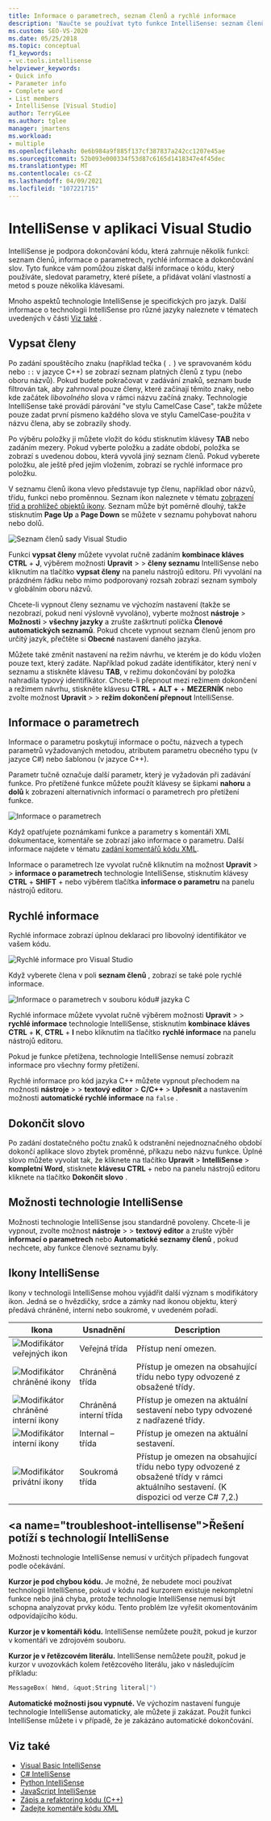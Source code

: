 ```yaml
---
title: Informace o parametrech, seznam členů a rychlé informace
description: 'Naučte se používat tyto funkce IntelliSense: seznam členů, informace o parametrech, rychlé informace a dokončování slov.'
ms.custom: SEO-VS-2020
ms.date: 05/25/2018
ms.topic: conceptual
f1_keywords:
- vc.tools.intellisense
helpviewer_keywords:
- Quick info
- Parameter info
- Complete word
- List members
- IntelliSense [Visual Studio]
author: TerryGLee
ms.author: tglee
manager: jmartens
ms.workload:
- multiple
ms.openlocfilehash: 0e6b984a9f885f137cf387837a242cc1207e45ae
ms.sourcegitcommit: 52b093e000334f53d87c6165d1418347e4f45dec
ms.translationtype: MT
ms.contentlocale: cs-CZ
ms.lasthandoff: 04/09/2021
ms.locfileid: "107221715"
---
```

# <a name="intellisense-in-visual-studio"></a>IntelliSense v aplikaci Visual Studio

IntelliSense je podpora dokončování kódu, která zahrnuje několik funkcí: seznam členů, informace o parametrech, rychlé informace a dokončování slov. Tyto funkce vám pomůžou získat další informace o kódu, který používáte, sledovat parametry, které píšete, a přidávat volání vlastností a metod s pouze několika klávesami.

Mnoho aspektů technologie IntelliSense je specifických pro jazyk. Další informace o technologii IntelliSense pro různé jazyky naleznete v tématech uvedených v části [Viz také](#see-also) .

## <a name="list-members"></a>Vypsat členy

Po zadání spouštěcího znaku (například tečka ( `.` ) ve spravovaném kódu nebo `::` v jazyce C++) se zobrazí seznam platných členů z typu (nebo oboru názvů). Pokud budete pokračovat v zadávání znaků, seznam bude filtrován tak, aby zahrnoval pouze členy, které začínají těmito znaky, nebo kde začátek *libovolného* slova v rámci názvu začíná znaky. Technologie IntelliSense také provádí párování "ve stylu CamelCase Case", takže můžete pouze zadat první písmeno každého slova ve stylu CamelCase-použita v názvu člena, aby se zobrazily shody.

Po výběru položky ji můžete vložit do kódu stisknutím klávesy **TAB** nebo zadáním mezery. Pokud vyberte položku a zadáte období, položka se zobrazí s uvedenou dobou, která vyvolá jiný seznam členů. Pokud vyberete položku, ale ještě před jejím vložením, zobrazí se rychlé informace pro položku.

V seznamu členů ikona vlevo představuje typ členu, například obor názvů, třídu, funkci nebo proměnnou. Seznam ikon naleznete v tématu [zobrazení tříd a prohlížeč objektů ikony](../ide/class-view-and-object-browser-icons.md). Seznam může být poměrně dlouhý, takže stisknutím **Page Up** a **Page Down** se můžete v seznamu pohybovat nahoru nebo dolů.

![Seznam členů sady Visual Studio](../ide/media/vs2015_intellisense.png)

Funkci **vypsat členy** můžete vyvolat ručně zadáním **kombinace kláves CTRL** + **J**, výběrem možnosti **Upravit**  >    >  **členy seznamu** IntelliSense nebo kliknutím na tlačítko **vypsat členy** na panelu nástrojů editoru. Při vyvolání na prázdném řádku nebo mimo podporovaný rozsah zobrazí seznam symboly v globálním oboru názvů.

Chcete-li vypnout členy seznamu ve výchozím nastavení (takže se nezobrazí, pokud není výslovně vyvoláno), vyberte možnost **nástroje**  >  **Možnosti**  >  **všechny jazyky** a zrušte zaškrtnutí políčka **Členové automatických seznamů**. Pokud chcete vypnout seznam členů jenom pro určitý jazyk, přečtěte si **Obecné** nastavení daného jazyka.

Můžete také změnit nastavení na režim návrhu, ve kterém je do kódu vložen pouze text, který zadáte. Například pokud zadáte identifikátor, který není v seznamu a stiskněte klávesu **TAB**, v režimu dokončování by položka nahradila typový identifikátor. Chcete-li přepnout mezi režimem dokončení a režimem návrhu, stiskněte klávesu **CTRL** + **ALT +** + **MEZERNÍK** nebo zvolte možnost **Upravit**  >    >  **režim dokončení přepnout** IntelliSense.

## <a name="parameter-info"></a>Informace o parametrech

Informace o parametru poskytují informace o počtu, názvech a typech parametrů vyžadovaných metodou, atributem parametru obecného typu (v jazyce C#) nebo šablonou (v jazyce C++).

Parametr tučně označuje další parametr, který je vyžadován při zadávání funkce. Pro přetížené funkce můžete použít klávesy se šipkami **nahoru** a **dolů** k zobrazení alternativních informací o parametrech pro přetížení funkce.

![Informace o parametrech](../ide/media/vs2015_param_info.png)

Když opatřujete poznámkami funkce a parametry s komentáři XML dokumentace, komentáře se zobrazí jako informace o parametru. Další informace najdete v tématu [zadání komentářů kódu XML](reference/generate-xml-documentation-comments.md).

Informace o parametrech lze vyvolat ručně kliknutím na možnost **Upravit**  >    >  **informace o parametrech** technologie IntelliSense, stisknutím klávesy **CTRL** + **SHIFT** + nebo výběrem tlačítka **informace o parametru** na panelu nástrojů editoru.

## <a name="quick-info"></a>Rychlé informace

Rychlé informace zobrazí úplnou deklaraci pro libovolný identifikátor ve vašem kódu.

![Rychlé informace pro Visual Studio](../ide/media/vs2015_quick_info.png)

Když vyberete člena v poli **seznam členů** , zobrazí se také pole rychlé informace.

![Informace o parametrech v souboru kódu&#35; jazyka C](../ide/media/vs2015_paraminfo.png)

Rychlé informace můžete vyvolat ručně výběrem možnosti **Upravit**  >    >  **rychlé informace** technologie IntelliSense, stisknutím **kombinace kláves CTRL** + **K**, **CTRL** + **I** nebo kliknutím na tlačítko **rychlé informace** na panelu nástrojů editoru.

Pokud je funkce přetížena, technologie IntelliSense nemusí zobrazit informace pro všechny formy přetížení.

Rychlé informace pro kód jazyka C++ můžete vypnout přechodem na možnosti **nástroje**  >    >  **textový editor**  >  **C/C++**  >  **Upřesnit** a nastavením možnosti **automatické rychlé informace** na `false` .

## <a name="complete-word"></a>Dokončit slovo

Po zadání dostatečného počtu znaků k odstranění nejednoznačného období dokončí aplikace slovo zbytek proměnné, příkazu nebo názvu funkce. Úplné slovo můžete vyvolat tak, že kliknete na tlačítko **Upravit**  >  **IntelliSense**  >  **kompletní Word**, stisknete **klávesu CTRL** + nebo na panelu nástrojů editoru kliknete na tlačítko **Dokončit slovo** .

## <a name="intellisense-options"></a>Možnosti technologie IntelliSense

Možnosti technologie IntelliSense jsou standardně povoleny. Chcete-li je vypnout, zvolte možnost **nástroje**  >    >  **textový editor** a zrušte výběr **informací o parametrech** nebo **Automatické seznamy členů** , pokud nechcete, aby funkce členové seznamu byly.

## <a name="intellisense-icons"></a>Ikony IntelliSense
Ikony v technologii IntelliSense mohou vyjádřit další význam s modifikátory ikon. Jedná se o hvězdičky, srdce a zámky nad ikonou objektu, který předává chráněné, interní nebo soukromé, v uvedeném pořadí.

|    Ikona    |    Usnadnění    |    Description    |
|------------|--------------------------------|------------------------------------------------------------------------------------------------------------------------------------------------------|
| ![Modifikátor veřejných ikon](../ide/media/intellisensePublicNoModifier.png)       |    Veřejná třída    |    Přístup není omezen.   |
| ![Modifikátor chráněné ikony](../ide/media/intellisenseProtectedModifier.png)       |    Chráněná třída    |    Přístup je omezen na obsahující třídu nebo typy odvozené z obsažené třídy.    |
| ![Modifikátor chráněné interní ikony](../ide/media/intellisenseProtectedInternalModifier.png)       |    Chráněná interní třída    |    Přístup je omezen na aktuální sestavení nebo typy odvozené z nadřazené třídy.    |
| ![Modifikátor interní ikony](../ide/media/intellisenseInternalModifier.png)       |    Internal – třída    |    Přístup je omezen na aktuální sestavení.    |
|![Modifikátor privátní ikony](../ide/media/intellisensePrivateModifier.png)        |    Soukromá třída    |    Přístup je omezen na obsahující třídu nebo typy odvozené z obsažené třídy v rámci aktuálního sestavení. (K dispozici od verze C# 7,2.)    |

## <a name="troubleshoot-intellisense&quot;></a>Řešení potíží s technologií IntelliSense

Možnosti technologie IntelliSense nemusí v určitých případech fungovat podle očekávání.

**Kurzor je pod chybou kódu.** Je možné, že nebudete moci používat technologii IntelliSense, pokud v kódu nad kurzorem existuje nekompletní funkce nebo jiná chyba, protože technologie IntelliSense nemusí být schopna analyzovat prvky kódu. Tento problém lze vyřešit okomentováním odpovídajícího kódu.

**Kurzor je v komentáři kódu.** IntelliSense nemůžete použít, pokud je kurzor v komentáři ve zdrojovém souboru.

**Kurzor je v řetězcovém literálu.** IntelliSense nemůžete použít, pokud je kurzor v uvozovkách kolem řetězcového literálu, jako v následujícím příkladu:

```cpp
MessageBox( hWnd, &quot;String literal|")
```

**Automatické možnosti jsou vypnuté.** Ve výchozím nastavení funguje technologie IntelliSense automaticky, ale můžete ji zakázat. Použít funkci IntelliSense můžete i v případě, že je zakázáno automatické dokončování.

## <a name="see-also"></a>Viz také

- [Visual Basic IntelliSense](../ide/visual-basic-specific-intellisense.md)
- [C# IntelliSense](../ide/visual-csharp-intellisense.md)
- [Python IntelliSense](../python/editing-python-code-in-visual-studio.md#intellisense)
- [JavaScript IntelliSense](../ide/javascript-intellisense.md)
- [Zápis a refaktoring kódu (C++)](/cpp/ide/writing-and-refactoring-code-cpp)
- [Zadejte komentáře kódu XML](reference/generate-xml-documentation-comments.md)
